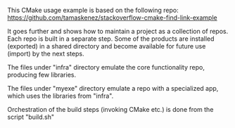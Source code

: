 This CMake usage example is based on the following repo:
https://github.com/tamaskenez/stackoverflow-cmake-find-link-example

It goes further and shows how to maintain a project as a collection of repos.
Each repo is built in a separate step. Some of the products are installed (exported)
in a shared directory and become available for future use (import) by the next steps.

The files under "infra" directory emulate the core functionality repo, producing
few libraries.

The files under "myexe" directory emulate a repo with a specialized app, which uses
the libraries from "infra".

Orchestration of the build steps (invoking CMake etc.) is done from 
the script "build.sh"

